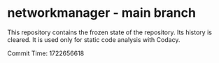 # networkmanager - main branch

This repository contains the frozen state of the repository.
Its history is cleared. It is used only for static code
analysis with Codacy.

Commit Time: 1722656618